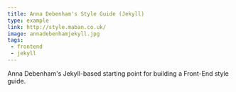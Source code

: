 ```yaml
---
title: Anna Debenham's Style Guide (Jekyll)
type: example
link: http://style.maban.co.uk/
image: annadebenhamjekyll.jpg
tags:
 - frontend
 - jekyll
---
```


Anna Debenham's Jekyll-based starting point for building a Front-End style guide.
